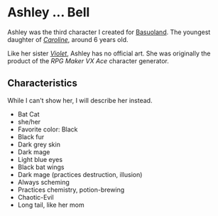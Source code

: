 # Ashley ... Bell

Ashley was the third character I created for [Basuoland].
The youngest daughter of *[Caroline]*, around 6 years old.

Like her sister *[Violet]*, Ashley has no official art.
She was originally the product of the *RPG Maker VX Ace* character generator.

## Characteristics

While I can't show her, I will describe her instead.

- Bat Cat
- she/her
- Favorite color: Black
- Black fur
- Dark grey skin
- Dark mage
- Light blue eyes
- Black bat wings
- Dark mage (practices destruction, illusion)
- Always scheming
- Practices chemistry, potion-brewing
- Chaotic-Evil
- Long tail, like her mom



<!-- Static Links -->

[Basuoland]:/caroline/projects/basuoland
[Caroline]:../caroline
[Violet]:../violet

